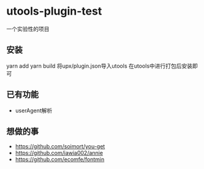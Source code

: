 # utools-plugin-test
一个实验性的项目

## 安装
yarn add
yarn build
将upx/plugin.json导入utools
在utools中进行打包后安装即可

## 已有功能
- userAgent解析

## 想做的事
- https://github.com/soimort/you-get
- https://github.com/iawia002/annie
- https://github.com/ecomfe/fontmin
